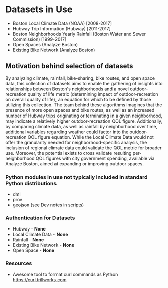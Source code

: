 # Datasets in Use
* Boston Local Climate Data (NOAA) [2008-2017]
* Hubway Trip Information (Hubway) [2011-2017]
* Boston Neighborhoods Yearly Rainfall (Boston Water and Sewer Commission) [1999-2017]
* Open Spaces (Analyze Boston)
* Existing Bike Network (Analyze Boston)


## Motivation behind selection of datasets
By analyzing climate, rainfall, bike-sharing, bike routes, and open space data, this 
collection of datasets aims to enable the gathering of insights into relationships between
Boston's neighborhoods and a novel outdoor-recreation quality of life metric (determining 
impact of outdoor-recreation on overall quality of life), an equation for which to be 
defined by those utilizing this collection. The team behind these algorithms imagines 
that the presence of more open spaces and bike routes, as well as an increased number 
of Hubway trips originating or terminating in a given neighborhood, may indicate a relatively
higher outdoor-recreation QOL figure. Additionally, by comparing climate data, as well as 
rainfall by neighborhood over time, additional variables regarding weather could factor 
into the outdoor-recreation QOL figure equation. While the Local Climate Data would not
offer the granularity needed for neighborhood-specific analysis, the inclusion of regional
climate data could validate the QOL metric for broader use. Moreover, the potential exists
to cross validate resulting per-neighborhood QOL figures with city government spending, 
available via Analyze Boston, aimed at expanding or improving outdoor spaces. 


### Python modules in use not typically included in standard Python distributions
* dml
* prov
* ~~geojson~~ (see Dev notes in scripts)

### Authentication for Datasets
* Hubway - __None__
* Local Climate Data - __None__
* Rainfall - __None__
* Existing Bike Network - __None__
* Open Space - __None__


### Resources
* Awesome tool to format curl commands as Python https://curl.trillworks.com
